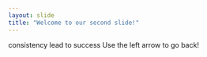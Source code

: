 ```yaml
---
layout: slide
title: "Welcome to our second slide!"
---
```

consistency lead to success
Use the left arrow to go back!
